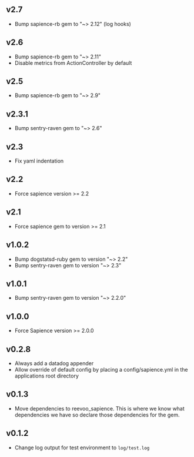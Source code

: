 ## v2.7
- Bump sapience-rb gem to "~> 2.12" (log hooks)

## v2.6
- Bump sapience-rb gem to "~> 2.11"
- Disable metrics from ActionController by default

## v2.5
- Bump sapience-rb gem to "~> 2.9"

## v2.3.1
- Bump sentry-raven gem to "~> 2.6"

## v2.3
- Fix yaml indentation

## v2.2
- Force sapience version >= 2.2

## v2.1
- Force sapience gem to version >= 2.1

## v1.0.2

- Bump dogstatsd-ruby gem to version "~> 2.2"
- Bump sentry-raven gem to version "~> 2.3"

## v1.0.1

- Bump sentry-raven gem to version "~> 2.2.0"

## v1.0.0

- Force Sapience version >= 2.0.0

## v0.2.8

- Always add a datadog appender
- Allow override of default config by placing a config/sapience.yml in the applications root directory

## v0.1.3

- Move dependencies to reevoo_sapience. This is where we know what dependencies we have so declare those dependencies for the gem.

## v0.1.2

- Change log output for test environment to `log/test.log`
